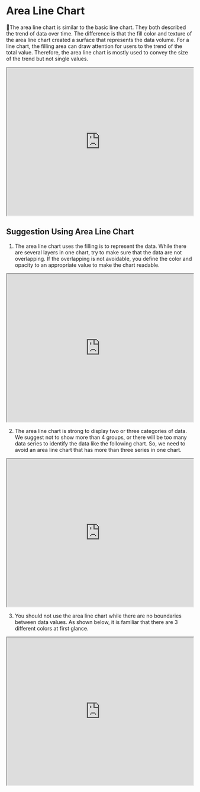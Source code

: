 # Area Line Chart
The area line chart is similar to the basic line chart. They both described the trend of data over time. The difference is that the fill color and texture of the area line chart created a surface that represents the data volume. For a line chart, the filling area can draw attention for users to the trend of the total value. Therefore, the area line chart is mostly used to convey the size of the trend but not single values.

<iframe max-width="830" width="100%" height="400" 
src="https://gallery.echartsjs.com/view-lite.html?cid=area-simple"></iframe>


## Suggestion Using Area Line Chart

1. The area line chart uses the filling is to represent the data. While there are several layers in one chart, try to make sure that the data are not overlapping. If the overlapping is not avoidable, you define the color and opacity to an appropriate value to make the chart readable. 

<iframe max-width="830" width="100%" height="400" 
src="https://gallery.echartsjs.com/view-lite.html?cid=xHJ-4tL84M"></iframe>

2. The area line chart is strong to display two or three categories of data. We suggest not to show more than 4 groups, or there will be too many data series to identify the data like the following chart. So, we need to avoid an area line chart that has more than three series in one chart.

<iframe max-width="830" width="100%" height="400" 
src="https://gallery.echartsjs.com/view-lite.html?cid=xHyNDxOo4M"></iframe>

3. You should not use the area line chart while there are no boundaries between data values. As shown below, it is familiar that there are 3 different colors at first glance.

<iframe max-width="830" width="100%" height="400" 
src="https://gallery.echartsjs.com/view-lite.html?cid=xSkO64PIEG&v=1"></iframe>
